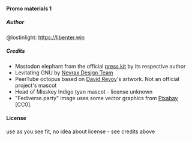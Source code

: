 
#### Promo materials 1

##### Author
@lostinlight: https://libenter.win

##### Credits

* Mastodon elephant from the official [press kit](https://joinmastodon.org/press-kit.zip) by its respective author
* Levitating GNU by [Nevrax Design Team](https://www.gnu.org/graphics/meditate.html)
* PeerTube octopus based on [David Revoy](https://www.davidrevoy.com)'s artwork. Not an official project's mascot
* Head of Misskey Indigo tyan mascot - license unknown
* "Fediverse.party" image uses some vector graphics from [Pixabay](https://pixabay.com) [CC0].

#### License
use as you see fit, no idea about license - see credits above
